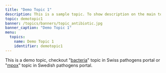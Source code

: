 ```yaml
---
title: "Demo Topic 1"
description: This is a sample topic. To show description on the main topic page. You need to add the description in the front matter.
topic: demotopic1
banner: /topics/banners/topic_antibiotic.jpg
banner_caption: "Demo Topic 1"
menu:
  topics:
    name: Demo Topic 1
    identifier: demotopic1
---
```


This is a demo topic, checkout "<a target="_blank" href="https://pathogensportal.ch/tags/bacteria/">bacteria</a>" topic in Swiss pathogens portal or "<a target="_blank" href="https://www.pathogens.se/topics/mpox/">mpox</a>" topic in Swedish pathogens portal.
